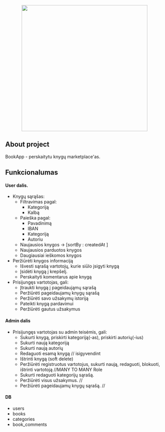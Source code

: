 <p align="center"><a href="https://laravel.com" target="_blank"><img src="https://raw.githubusercontent.com/laravel/art/master/logo-lockup/5%20SVG/2%20CMYK/1%20Full%20Color/laravel-logolockup-cmyk-red.svg" width="400"></a></p>

## About project

BookApp - perskaitytu knygų marketplace'as.

## Funkcionalumas

#### User dalis.

- Knygų sąrąšas:
    - Filtravimas pagal:
        - Kategoriją
        - Kalbą
    - Paieška  pagal:
        - Pavadinimą
        - IBAN
        - Kategoriją
        - Autoriu
    - Naujausios knygos -> [sortBy : createdAt ]
    - Naujausios parduotos knygos
    - Daugiausiai ieškomos knygos
- Peržiūrėti knygos informaciją
  - Išvesti sąrašą vartotojų, kurie siūlo įsigyti knygą
  - Įsidėti knygą į krepšelį.
  - Perskaityti komentarus apie knygą
- Prisijungęs vartotojas, gali:
    - Įtraukti knygą į pageidaująmų sąrašą
    - Peržiūrėti pageidaujamų knygų sąrašą
    - Peržiūrėti savo užsakymų istoriją
    - Pateikti knygą pardavimui
    - Peržiūrėti gautus užsakymus

#### Admin dalis

- Prisijungęs vartotojas su admin teisėmis, gali:
    - Sukurti knygą, priskirti kategoriją(-as), priskirti autorių(-ius)
    - Sukurti naują kategoriją
    - Sukurti naują autorių
    - Redaguoti esamą knygą // isigyvendint
    - Ištrinti knygą (soft delete)
    - Peržiūrėti registruotus vartotojus, sukurti naują, redaguoti, blokuoti, ištrinti vartotoją //MANY TO MANY Role
    - Sukurti redaguoti kategorijų sąrašą.
    - Peržiūrėti visus užsakymus. //
    - Peržiūrėti pageidaujamų knygų sąrašą. //

#### DB

- users
- books
- categories
- book_comments
